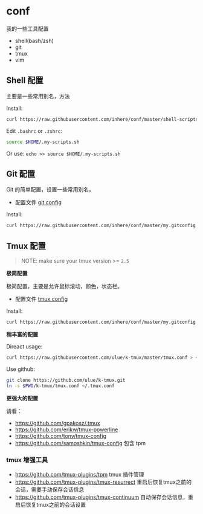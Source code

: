 # conf

我的一些工具配置

- shell(bash/zsh)
- git
- tmux
- vim

## Shell 配置

主要是一些常用别名，方法

Install:

```bash
curl https://raw.githubusercontent.com/inhere/conf/master/shell-scripts.sh >> ~/.my-scripts.sh
```

Edit `.bashrc` or `.zshrc`: 

```bash
source $HOME/.my-scripts.sh
```

Or use: `echo >> source $HOME/.my-scripts.sh`

## Git 配置

Git 的简单配置，设置一些常用别名。

- 配置文件 [git config](my.gitconfig)

Install:

```bash
curl https://raw.githubusercontent.com/inhere/conf/master/my.gitconfig >> ~/.gitconfig
```

## Tmux 配置

> NOTE: make sure your tmux version >= `2.5`

**极简配置**

极简配置，主要是允许鼠标滚动，颜色，状态栏。

- 配置文件 [tmux config](tmux.conf)

Install:

```bash
curl https://raw.githubusercontent.com/inhere/conf/master/my.gitconfig >> ~/.gitconfig
```

**稍丰富的配置**

Direact usage:

```bash
curl https://raw.githubusercontent.com/ulue/k-tmux/master/tmux.conf > ~/.tmux.conf
```

Use github:

```bash
git clone https://github.com/ulue/k-tmux.git
ln -s $PWD/k-tmux/tmux.conf ~/.tmux.conf
```

**更强大的配置**

请看：

- https://github.com/gpakosz/.tmux
- https://github.com/erikw/tmux-powerline
- https://github.com/tony/tmux-config
- https://github.com/samoshkin/tmux-config 包含 tpm

### tmux 增强工具

- https://github.com/tmux-plugins/tpm tmux 插件管理
- https://github.com/tmux-plugins/tmux-resurrect 重启后恢复tmux之前的会话，需要手动保存会话信息
- https://github.com/tmux-plugins/tmux-continuum 自动保存会话信息，重启后恢复tmux之前的会话设置





